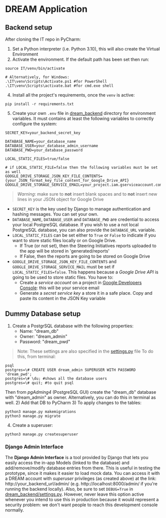 # DREAM Application

## Backend setup
After cloning the IT repo in PyCharm:
1) Set a Python interpreter (i.e. Python 3.10), this will also create the Virtual Environment
3) Activate the environment. If the default path has been set then run:
```shell
source IT/venv/bin/activate

# Alternatively, for Windows:
.\IT\venv\Scripts\Activate.ps1 #for PowerShell
.\IT\venv\Scripts\activate.bat #for cmd.exe shell
```
4) Install all the project's requirements, once the `venv` is active:
```shell
pip install -r requirements.txt
```
5) Create your own `.env` file in [dream_backend](https://github.com/AlessioBraccini/SE2-Belotti-Braccini-Izzo/tree/main/IT/dream_backend) directory for environment variables. It must contains at least the following variables to correctly configure the system:
```dotenv
SECRET_KEY=your_backend_secret_key

DATABASE_NAME=your_database_name
DATABASE_USER=your_database_admin_username
DATABASE_PWD=your_database_password

LOCAL_STATIC_FILES=true/false

# if LOCAL_STATIC_FILE=false then the following variables must be set as well
GOOGLE_DRIVE_STORAGE_JSON_KEY_FILE_CONTENTS={your_JSON_format_key_file_content_for_Google_Drive_API}
GOOGLE_DRIVE_STORAGE_SERVICE_EMAIL=your_project.iam.gserviceaccount.com
```
> _Warning_: make sure to **not** insert blank spaces and to **not** insert new lines in your JSON object for Google Drive

* `SECRET_KEY` is the key used by Django to manage authentication and hashing messages. You can set your own.
* `DATABASE_NAME`, `DATABASE_USER` and `DATABASE_PWD` are credential to access your local PostgreSQL database. If you wish to use a not local 
PostgreSQL database, you can also provide the `DATABASE_URL` variable.
* `LOCAL_STATIC_FILES` can be set either to `True` or `False` to indicate if you want to store static files locally or on Google Drive.
  * If True (or not set), then the Steering Initiatives reports uploaded to the app will be stored in 'generated/reports'
  * If False, then the reports are going to be stored on Google Drive
* `GOOGLE_DRIVE_STORAGE_JSON_KEY_FILE_CONTENTS` and `GOOGLE_DRIVE_STORAGE_SERVICE_MAIL` must be set if `LOCAL_STATIC_FILES=false`.
This happens because a _Google Drive API_ is going to be used to store static files. You have to: 
  * Create a _service account_ on a project in [Google Developers Console](https://developers.google.com/): this will be your service email
  * Generate a _secret service key_ a store it in a safe place. Copy and paste its content in the JSON Key variable

## Dummy Database setup

1) Create a PostgrSQL database with the following properties:
    - Name: "dream_db"
    - Owner: "dream_admin"
    - Password: "dream_pwd"
>Note: These settings are also specified in the [settings.py](https://github.com/AlessioBraccini/SE2-Belotti-Braccini-Izzo/blob/main/IT/dream_backend/settings.py) file
To do this, from terminal:
```shell
psql
postgres=\# CREATE USER dream_admin SUPERUSER WITH PASSWORD 'dream_pwd';
postgres=\# \du; #shows all the database users
postgres=\# quit; #to quit psql
```
Then from _pgAdming4_ (PostgreSQL GUI) create the "dream_db" database with "dream_admin" as owner. Alternatively, you can do this in terminal as well.
2) Add that DB to PyCharm
3) To apply changes to the tables:
```shell
python3 manage.py makemigrations
python3 manage.py migrate
```
4) Create a superuser:
```shell
python3 manage.py createsuperuser
```

### Django Admin Interface
The **Django Admin Interface** is a tool provided by Django that lets you easily access the in-app Models (linked to the database) and add/remove/modify database entries from there. This is useful in testing the prototype, since it makes it easier to load mock data. You can access it with a DREAM account with _superuser_ privileges (as created above) at the link: http://your_backend_url/admin/ (e.g. http://localhost:8000/admin/ if you're running the backend locally). Also, be sure to set `DEBUG=True` in [dream_backend/settings.py](https://github.com/AlessioBraccini/SE2-Belotti-Braccini-Izzo/blob/main/IT/dream_backend/settings.py). However, never leave this option active whenever you intend to use this in production because it would represent a security problem: we don't want people to reach this development console normally.
